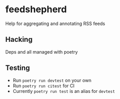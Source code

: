 # feedshepherd

Help for aggregating and annotating RSS feeds

## Hacking

Deps and all managed with poetry

## Testing

* Run `poetry run devtest` on your own
* Run `poetry run citest` for CI
* Currently `poetry run test` is an alias for `devtest`